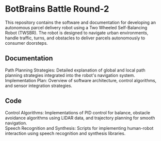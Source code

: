 # BotBrains Battle Round-2  
This repository contains the software and documentation for developing an autonomous parcel delivery robot using a Two Wheeled Self-Balancing Robot (TWSBR). The robot is designed to navigate urban environments, handle traffic, turns, and obstacles to deliver parcels autonomously to consumer doorsteps.  

## Documentation 

Path Planning Strategies: Detailed explanation of global and local path planning strategies integrated into the robot's navigation system.  
Implementation Plan: Overview of software architecture, control algorithms, and sensor integration strategies.  
  
## Code  
Control Algorithms: Implementations of PID control for balance, obstacle avoidance algorithms using LIDAR data, and trajectory planning for smooth navigation.  
Speech Recognition and Synthesis: Scripts for implementing human-robot interaction using speech recognition and synthesis libraries.
